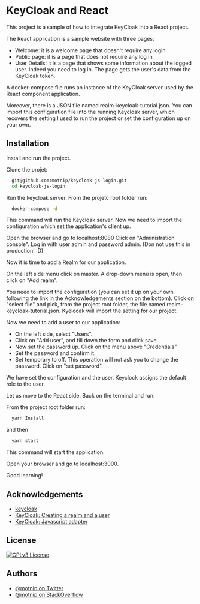 
# KeyCloak and React

This project is a sample of how to integrate KeyCloak into a React project.

The React application is a sample website with three pages:
- Welcome: it is a welcome page that doesn't require any login
- Public page: it is a page that does not require any log in
- User Details: it is a page that shows some information about the logged user. Indeed you need to log in. The page gets the user's data from the KeyCloak token.

A docker-compose file runs an instance of the KeyCloak server used by the React component application.

Moreover, there is a JSON file named realm-keycloak-tutorial.json. You can import this configuration file into the running Keycloak server, which recovers the setting I used to run the project or set the configuration up on your own.

## Installation 

Install and run the project.

Clone the projet:

```bash 
  git@github.com:motnip/keycloak-js-login.git
  cd keycloak-js-login
```

Run the keycloak server.
From the projetc root folder run:
```bash 
  docker-compose -d
```    
This command will run the Keycloak server.
Now we need to import the configuration which set the application's client up.

Open the browser and go to localhost:8080
Click on "Administration console". Log in with user admin and password admin.
(Don not use this in production! :D)

Now it is time to add a Realm for our application.

On the left side menu click on master. 
A drop-down menu is open, then click on "Add realm".

You need to import the configuration (you can set it up on your own following the link in the Acknowledgements section on the bottom).
Click on "select file" and pick, from the project root folder, the file named realm-keycloak-tutorial.json.
Kyelcoak will import the setting for our project.

Now we need to add a user to our application:
- On the left side, select "Users".
- Click on "Add user", and fill down the form and click save.
- Now set the password up. Click on the menu above "Credentials"
- Set the password and confirm it.
- Set temporary to off. This operation will not ask you to change the password. Click on "set password".

We have set the configuration and the user. Keyclock assigns the default role to the user.

Let us move to the React side. Back on the terminal and run:

From the project root folder run:
```bash 
  yarn Install
```    
and then
```bash 
  yarn start
```
This command will start the application.

Open your browser and go to localhost:3000.

Good learning!




## Acknowledgements

 - [keycloak](https://www.keycloak.org/)
 - [KeyCloak: Creating a realm and a user](https://www.keycloak.org/docs/latest/getting_started/index.html#creating-a-realm-and-a-user)
 - [KeyCloak: Javascript adapter](https://www.keycloak.org/docs/latest/securing_apps/#_javascript_adapter)
 

  
## License

[![GPLv3 License](https://img.shields.io/badge/License-GPL%20v3-yellow.svg)](https://opensource.org/licenses/)

  
## Authors

- [@motnip on Twitter](https://twitter.com/motnip)
- [@motnip on StackOverflow](https://stackoverflow.com/users/7395303/tomas-pinto)
